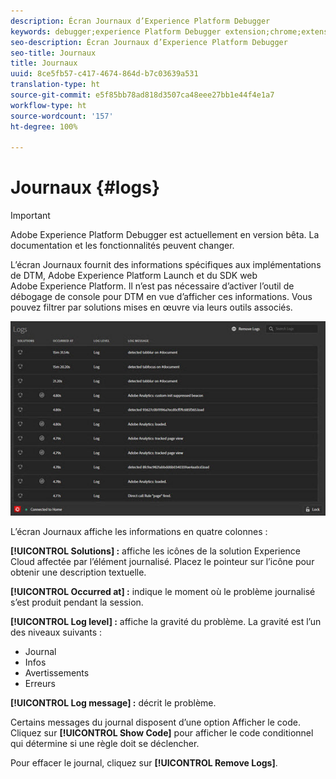 ```yaml
---
description: Écran Journaux d’Experience Platform Debugger
keywords: debugger;experience Platform Debugger extension;chrome;extension;logs
seo-description: Écran Journaux d’Experience Platform Debugger
seo-title: Journaux
title: Journaux
uuid: 8ce5fb57-c417-4674-864d-b7c03639a531
translation-type: ht
source-git-commit: e5f85bb78ad818d3507ca48eee27bb1e44f4e1a7
workflow-type: ht
source-wordcount: '157'
ht-degree: 100%

---
```



# Journaux {#logs}

>[!IMPORTANT]
>
>Adobe Experience Platform Debugger est actuellement en version bêta. La documentation et les fonctionnalités peuvent changer.

L’écran Journaux fournit des informations spécifiques aux implémentations de DTM, Adobe Experience Platform Launch et du SDK web Adobe Experience Platform. Il n’est pas nécessaire d’activer l’outil de débogage de console pour DTM en vue d’afficher ces informations. Vous pouvez filtrer par solutions mises en œuvre via leurs outils associés.

![](assets/logs.jpg)

L’écran Journaux affiche les informations en quatre colonnes :

**[!UICONTROL Solutions] :** affiche les icônes de la solution Experience Cloud affectée par l’élément journalisé. Placez le pointeur sur l’icône pour obtenir une description textuelle.

**[!UICONTROL Occurred at] :** indique le moment où le problème journalisé s’est produit pendant la session.

**[!UICONTROL Log level] :** affiche la gravité du problème. La gravité est l’un des niveaux suivants :

* Journal
* Infos
* Avertissements
* Erreurs

**[!UICONTROL Log message] :** décrit le problème.

Certains messages du journal disposent d’une option Afficher le code. Cliquez sur **[!UICONTROL Show Code]** pour afficher le code conditionnel qui détermine si une règle doit se déclencher.

Pour effacer le journal, cliquez sur **[!UICONTROL Remove Logs]**.
